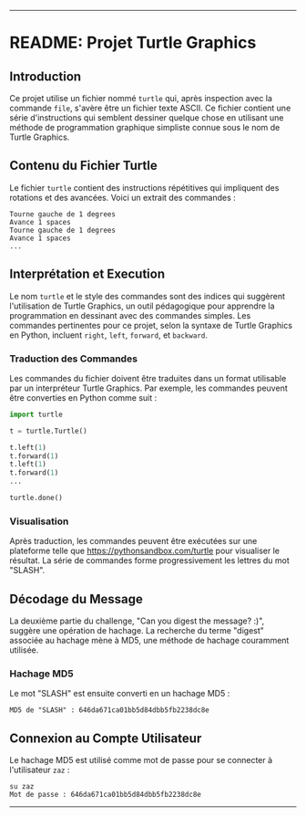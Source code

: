 
---

# README: Projet Turtle Graphics

## Introduction
Ce projet utilise un fichier nommé `turtle` qui, après inspection avec la commande `file`, s'avère être un fichier texte ASCII. Ce fichier contient une série d'instructions qui semblent dessiner quelque chose en utilisant une méthode de programmation graphique simpliste connue sous le nom de Turtle Graphics.

## Contenu du Fichier Turtle
Le fichier `turtle` contient des instructions répétitives qui impliquent des rotations et des avancées. Voici un extrait des commandes :
```plaintext
Tourne gauche de 1 degrees
Avance 1 spaces
Tourne gauche de 1 degrees
Avance 1 spaces
...
```

## Interprétation et Execution
Le nom `turtle` et le style des commandes sont des indices qui suggèrent l'utilisation de Turtle Graphics, un outil pédagogique pour apprendre la programmation en dessinant avec des commandes simples. Les commandes pertinentes pour ce projet, selon la syntaxe de Turtle Graphics en Python, incluent `right`, `left`, `forward`, et `backward`.

### Traduction des Commandes
Les commandes du fichier doivent être traduites dans un format utilisable par un interpréteur Turtle Graphics. Par exemple, les commandes peuvent être converties en Python comme suit :
```python
import turtle

t = turtle.Turtle()

t.left(1)
t.forward(1)
t.left(1)
t.forward(1)
...

turtle.done()
```

### Visualisation
Après traduction, les commandes peuvent être exécutées sur une plateforme telle que https://pythonsandbox.com/turtle pour visualiser le résultat. La série de commandes forme progressivement les lettres du mot "SLASH".

## Décodage du Message
La deuxième partie du challenge, "Can you digest the message? :)", suggère une opération de hachage. La recherche du terme "digest" associée au hachage mène à MD5, une méthode de hachage couramment utilisée.

### Hachage MD5
Le mot "SLASH" est ensuite converti en un hachage MD5 :
```plaintext
MD5 de "SLASH" : 646da671ca01bb5d84dbb5fb2238dc8e
```

## Connexion au Compte Utilisateur
Le hachage MD5 est utilisé comme mot de passe pour se connecter à l'utilisateur `zaz` :
```plaintext
su zaz
Mot de passe : 646da671ca01bb5d84dbb5fb2238dc8e
```

---

